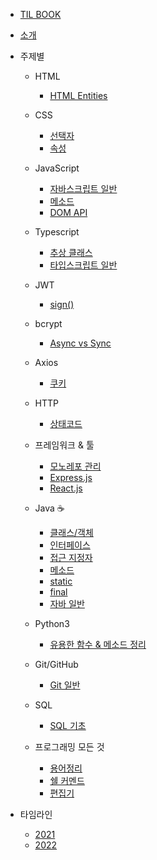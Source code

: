 - [TIL BOOK](README.md)
- [소개](pages/introduce/introduce.md)

- 주제별

  - HTML

    - [HTML Entities](pages/html/htmlEntities.md)

  - CSS

    - [선택자](pages/css/selectors.md)
    - [속성](pages/css/properties.md)

  - JavaScript

    - [자바스크립트 일반](pages/javascript/general.md)
    - [메소드](pages/javascript/method.md)
    - [DOM API](pages/javascript/DOMAPI.md)

  - Typescript

    - [추상 클래스](pages/typescript/abstractClass.md)
    - [타입스크립트 일반](pages/typescript/general.md)

  - JWT

    - [sign()](pages/jwt/sign.md)

  - bcrypt

    - [Async vs Sync](pages/bcrypt/recommandAsync.md)

  - Axios

    - [쿠키](/pages/axios/withCookies.md)

  - HTTP

    - [상태코드](pages/http/statusCode.md)

  - 프레임워크 & 툴

    - [모노레포 관리](pages/frameworks-and-tools/monorepo.md)
    - [Express.js](pages/frameworks-and-tools/express.md)
    - [React.js](pages/frameworks-and-tools/react.md)

  - Java ☕️

    - [클래스/객체](pages/java/class.md)
    - [인터페이스](pages/java/interface.md)
    - [접근 지정자](pages/java/accessModifier.md)
    - [메소드](pages/java/method.md)
    - [static](pages/java/static.md)
    - [final](pages/java/final.md)
    - [자바 일반](pages/java/generalJava.md)

  - Python3

    - [유용한 함수 & 메소드 정리](pages/python/functionAndMethod.md)

  - Git/GitHub

    - [Git 일반](pages/gitGithub/general.md)

  - SQL

    - [SQL 기초](pages/SQL/basic.md)

  - 프로그래밍 모든 것

    - [용어정리](pages/cs/term.md)
    - [쉘 커멘드](pages/cs/shellCommands.md)
    - [편집기](pages/cs/editer.md)

- 타임라인

  - [2021](pages/timeline/2021.md)
  - [2022](pages/timeline/2022.md)
